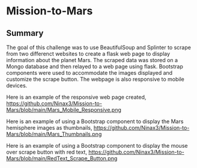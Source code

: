 # Mission-to-Mars

## Summary
The goal of this challenge was to use BeautifulSoup and Splinter to scrape from two differenct websites to create a flask web page to display information about the planet Mars. The scraped data was stored on a Mongo database and then relayed to a web page using flask. Bootstrap components were used to accommodate the images displayed and customize the scrape button. The webpage is also responsive to mobile devices.  

Here is an example of the responsive web page created, https://github.com/Ninax3/Mission-to-Mars/blob/main/Mars_Mobile_Responsive.png

Here is an example of using a Bootstrap component to display the Mars hemisphere images as thumbnails, https://github.com/Ninax3/Mission-to-Mars/blob/main/Mars_Thumbnails.png

Here is an example of using a Bootstrap component to display the mouse over scrape button with red text, https://github.com/Ninax3/Mission-to-Mars/blob/main/RedText_Scrape_Button.png
